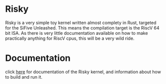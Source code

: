 
# Risky

Risky is a very simple toy kernel written almost complety in Rust, targeted for the SiFive Unleashed. This means the 
compilation target is the RiscV 64 bit ISA. As there is very little documentation available on how to make practically 
anything for RiscV cpus, this will be a very wild ride. 

# Documentation

click [here](docs/index.md) for documentation of the Risky kernel, and information about how to build and run it.  